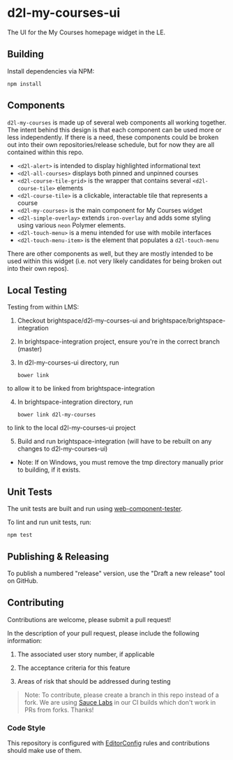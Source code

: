 # d2l-my-courses-ui

The UI for the My Courses homepage widget in the LE.

## Building

Install dependencies via NPM:

```shell
npm install
```

## Components

`d2l-my-courses` is made up of several web components all working together. The
intent behind this design is that each component can be used more or less
independently. If there is a need, these components could be broken out into
their own repositories/release schedule, but for now they are all contained
within this repo.

- `<d2l-alert>` is intended to display highlighted informational text
- `<d2l-all-courses>` displays both pinned and unpinned courses
- `<d2l-course-tile-grid>` is the wrapper that contains several `<d2l-course-tile>` elements
- `<d2l-course-tile>` is a clickable, interactable tile that represents a course
- `<d2l-my-courses>` is the main component for My Courses widget
- `<d2l-simple-overlay>` extends `iron-overlay` and adds some styling using various `neon` Polymer elements.
- `<d2l-touch-menu>` is a menu intended for use with mobile interfaces
- `<d2l-touch-menu-item>` is the element that populates a `d2l-touch-menu`

There are other components as well, but they are mostly intended to be used
within this widget (i.e. not very likely candidates for being broken out into
their own repos).

## Local Testing

Testing from within LMS:

1. Checkout brightspace/d2l-my-courses-ui and brightspace/brightspace-integration

2. In brightspace-integration project, ensure you're in the correct branch (master)

3. In d2l-my-courses-ui directory, run
	```shell
	bower link
	```
to allow it to be linked from brightspace-integration

4. In brightspace-integration directory, run
	```shell
	bower link d2l-my-courses
	```
to link to the local d2l-my-courses-ui project

5. Build and run brightspace-integration (will have to be rebuilt on any changes to d2l-my-courses-ui)
 * Note: If on Windows, you must remove the tmp directory manually prior to building, if it exists.

## Unit Tests

The unit tests are built and run using [web-component-tester](https://github.com/Polymer/web-component-tester).

To lint and run unit tests, run:

```shell
npm test
```

## Publishing & Releasing

To publish a numbered "release" version, use the "Draft a new release" tool on GitHub.

## Contributing
Contributions are welcome, please submit a pull request!

In the description of your pull request, please include the following information:
1. The associated user story number, if applicable

2. The acceptance criteria for this feature

3. Areas of risk that should be addressed during testing

> Note: To contribute, please create a branch in this repo instead of a fork.
We are using [Sauce Labs](https://saucelabs.com/) in our CI builds which don't
work in PRs from forks. Thanks!

### Code Style

This repository is configured with [EditorConfig](http://editorconfig.org) rules and
contributions should make use of them.

